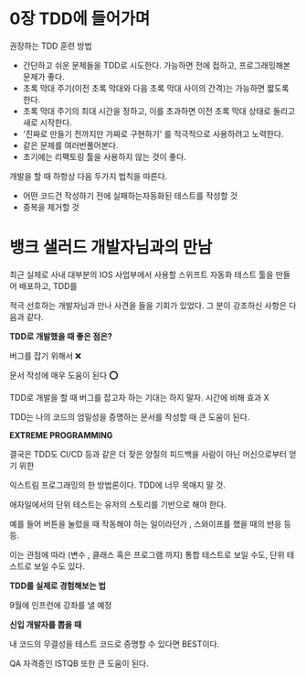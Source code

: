 # 0장 TDD에 들어가며

권장하는 TDD 훈련 방법

- 간단하고 쉬운 문제들을 TDD로 시도한다. 가능하면 전에 접하고, 프로그래밍해본 문제가 좋다.
- 초록 막대 주기(이전 초록 막대와 다음 초록 막대 사이의 간격)는 가능하면 짧도록 한다.
- 초록 막대 주기의 최대 시간을 정하고, 이를 초과하면 이전 초록 막대 상태로 돌리고 새로 시작한다.
- '진짜로 만들기 전까지만 가짜로 구현하기' 를 적극적으로 사용하려고 노력한다.
- 같은 문제를 여러번풀어본다.
- 초기에는 리팩토링 툴을 사용하지 않는 것이 좋다.

개발을 할 때 하항상 다음 두가지 법칙을 따른다.

- 어떤 코드건 작성하기 전에 실패하는자동화된 테스트를 작성할 것
- 중복을 제거할 것

# 뱅크 샐러드 개발자님과의 만남

최근 실제로 사내 대부분의 IOS 사업부에서 사용할 스위프트 자동화 테스트 툴을 만들어 배포하고, TDD를

적극 선호하는 개발자님과 만나 사견을 들을 기회가 있었다. 그 분이 강조하신 사항은 다음과 같다.

**TDD로 개발했을 때 좋은 점은?**

버그를 잡기 위해서 ❌

문서 작성에 매우 도움이 된다 **⭕**

TDD로 개발을 할 때 버그를 잡고자 하는 기대는 하지 말자. 시간에 비해 효과 X

TDD는 나의 코드의 엄밀성을 증명하는 문서를 작성할 때 큰 도움이 된다.

**EXTREME PROGRAMMING**

결국은 TDD도 CI/CD 등과 같은 더 잦은 양질의 피드백을 사람이 아닌 머신으로부터 얻기 위한

익스트림 프로그래밍의 한 방법론이다. TDD에 너무 목매지 말 것.

애자일에서의 단위 테스트는 유저의 스토리를 기반으로 해야 한다.

예를 들어 버튼을 눌렀을 때 작동해야 하는 일이라던가 , 스와이프를 했을 때의 반응 등등.

이는 관점에 따라 (변수 , 클래스 혹은 프로그램 까지) 통합 테스트로 보일 수도, 단위 테스트로 보일 수도 있다.

**TDD를 실제로 경험해보는 법**

9월에 인프런에 강좌를 낼 예정

**신입 개발자를 뽑을 때**

내 코드의 무결성을 테스트 코드로 증명할 수 있다면 BEST이다.

QA 자격증인 ISTQB 또한 큰 도움이 된다.
